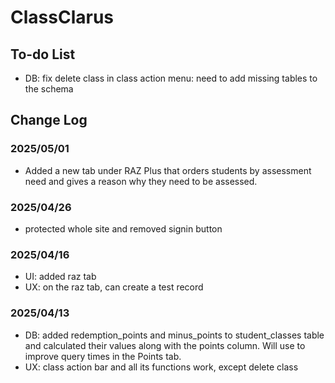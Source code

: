 # ClassClarus

## To-do List

- DB: fix delete class in class action menu: need to add missing tables to the schema

## Change Log

### 2025/05/01

- Added a new tab under RAZ Plus that orders students by assessment need and gives a reason why they need to be assessed.

### 2025/04/26

- protected whole site and removed signin button

### 2025/04/16

- UI: added raz tab
- UX: on the raz tab, can create a test record

### 2025/04/13

- DB: added redemption_points and minus_points to student_classes table and calculated their values along with the points column. Will use to improve query times in the Points tab.
- UX: class action bar and all its functions work, except delete class
